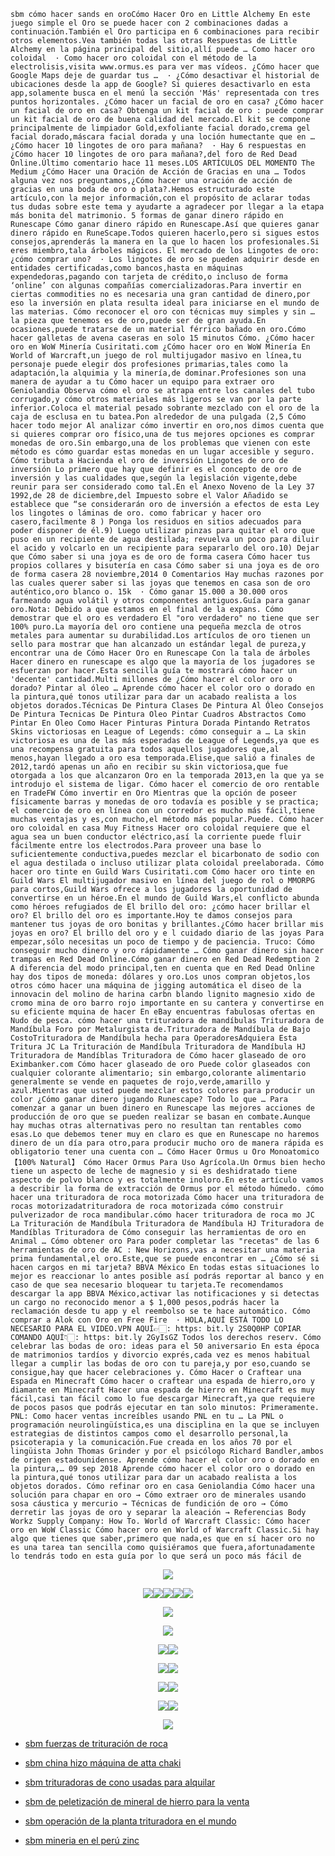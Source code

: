 
```
sbm cómo hacer sands en oroCómo Hacer Oro en Little Alchemy En este juego simple el Oro se puede hacer con 2 combinaciones dadas a continuación.También el Oro participa en 6 combinaciones para recibir otros elementos.Vea también todas las otras Respuestas de Little Alchemy en la página principal del sitio,allí puede … Como hacer oro coloidal  · Como hacer oro coloidal con el método de la electrolisis,visita www.ormus.es para ver mas vídeos. ¿Cómo hacer que Google Maps deje de guardar tus …  · ¿Cómo desactivar el historial de ubicaciones desde la app de Google? Si quieres desactivarlo en esta app,solamente busca en el menú la sección 'Más' representada con tres puntos horizontales. ¿Cómo hacer un facial de oro en casa? ¿Cómo hacer un facial de oro en casa? Obtenga un kit facial de oro : puede comprar un kit facial de oro de buena calidad del mercado.El kit se compone principalmente de limpiador Gold,exfoliante facial dorado,crema gel facial dorado,máscara facial dorada y una loción humectante que en … ¿Cómo hacer 10 lingotes de oro para mañana?  · Hay 6 respuestas en ¿Cómo hacer 10 lingotes de oro para mañana?,del foro de Red Dead Online.Último comentario hace 11 meses.LOS ARTÍCULOS DEL MOMENTO The Medium ¿Cómo Hacer una Oración de Acción de Gracias en una … Todos alguna vez nos preguntamos,¿Cómo hacer una oración de acción de gracias en una boda de oro o plata?.Hemos estructurado este artículo,con la mejor información,con el propósito de aclarar todas tus dudas sobre este tema y ayudarte a agradecer por llegar a la etapa más bonita del matrimonio. 5 formas de ganar dinero rápido en Runescape Cómo ganar dinero rápido en Runescape.Así que quieres ganar dinero rápido en RuneScape.Todos quieren hacerlo,pero si sigues estos consejos,aprenderás la manera en la que lo hacen los profesionales.Si eres miembro,tala árboles mágicos. El mercado de los Lingotes de oro: ¿cómo comprar uno?  · Los lingotes de oro se pueden adquirir desde en entidades certificadas,como bancos,hasta en máquinas expendedoras,pagando con tarjeta de crédito,o incluso de forma ‘online’ con algunas compañías comercializadoras.Para invertir en ciertas commodities no es necesaria una gran cantidad de dinero,por eso la inversión en plata resulta ideal para iniciarse en el mundo de las materias. Cómo reconocer el oro con técnicas muy simples y sin … la pieza que tenemos es de oro,puede ser de gran ayuda.En ocasiones,puede tratarse de un material férrico bañado en oro.Cómo hacer galletas de avena caseras en solo 15 minutos Cómo. ¿Cómo hacer oro en WoW Minería Cusiritati.com ¿Cómo hacer oro en WoW Minería En World of Warcraft,un juego de rol multijugador masivo en línea,tu personaje puede elegir dos profesiones primarias,tales como la adaptación,la alquimia y la minería,de dominar.Profesiones son una manera de ayudar a tu Cómo hacer un equipo para extraer oro Geniolandia Observa cómo el oro se atrapa entre los canales del tubo corrugado,y cómo otros materiales más ligeros se van por la parte inferior.Coloca el material pesado sobrante mezclado con el oro de la caja de esclusa en tu batea.Pon alrededor de una pulgada (2,5 Cómo hacer todo mejor Al analizar cómo invertir en oro,nos dimos cuenta que si quieres comprar oro físico,una de tus mejores opciones es comprar monedas de oro.Sin embargo,una de los problemas que vienen con este método es cómo guardar estas monedas en un lugar accesible y seguro. Cómo tributa a Hacienda el oro de inversión Lingotes de oro de inversión Lo primero que hay que definir es el concepto de oro de inversión y las cualidades que,según la legislación vigente,debe reunir para ser considerado como tal.En el Anexo Noveno de la Ley 37 1992,de 28 de diciembre,del Impuesto sobre el Valor Añadido se establece que “se considerarán oro de inversión a efectos de esta Ley los lingotes o láminas de oro. como fabricar y hacer oro casero,facilmente 8 ) Ponga los residuos en sitios adecuados para poder disponer de él.9) Luego utilizar pinzas para quitar el oro que puso en un recipiente de agua destilada; revuelva un poco para diluir el acido y volcarlo en un recipiente para separarlo del oro.10) Dejar que Cómo saber si una joya es de oro de forma casera Cómo hacer tus propios collares y bisutería en casa Cómo saber si una joya es de oro de forma casera 28 noviembre,2014 0 Comentarios Hay muchas razones por las cuales querer saber si las joyas que tenemos en casa son de oro auténtico,oro blanco o. 15k  · Cómo ganar 15.000 a 30.000 oros farmeando agua volátil y otros componentes antiguos.Guía para ganar oro.Nota: Debido a que estamos en el final de la expans. Cómo demostrar que el oro es verdadero El "oro verdadero" no tiene que ser 100% puro.La mayoría del oro contiene una pequeña mezcla de otros metales para aumentar su durabilidad.Los artículos de oro tienen un sello para mostrar que han alcanzado un estándar legal de pureza,y encontrar una de Cómo Hacer Oro en Runescape Con la tala de árboles Hacer dinero en runescape es algo que la mayoría de los jugadores se esfuerzan por hacer.Esta sencilla guía te mostrará cómo hacer un 'decente' cantidad.Multi millones de ¿Cómo hacer el color oro o dorado? Pintar al óleo … Aprende cómo hacer el color oro o dorado en la pintura,qué tonos utilizar para dar un acabado realista a los objetos dorados.Técnicas De Pintura Clases De Pintura Al Óleo Consejos De Pintura Tecnicas De Pintura Oleo Pintar Cuadros Abstractos Como Pintar En Oleo Como Hacer Pinturas Pintura Dorada Pintando Retratos Skins victoriosas en League of Legends: cómo conseguir a … La skin victoriosa es una de las más esperadas de League of Legends,ya que es una recompensa gratuita para todos aquellos jugadores que,al menos,hayan llegado a oro esa temporada.Elise,que salió a finales de 2012,tardó apenas un año en recibir su skin victoriosa,que fue otorgada a los que alcanzaron Oro en la temporada 2013,en la que ya se introdujo el sistema de ligar. Cómo hacer el comercio de oro rentable en TradeFW Cómo invertir en Oro Mientras que la opción de poseer físicamente barras y monedas de oro todavía es posible y se practica; el comercio de oro en línea con un corredor es mucho más fácil,tiene muchas ventajas y es,con mucho,el método más popular.Puede. Cómo hacer oro coloidal en casa Muy Fitness Hacer oro coloidal requiere que el agua sea un buen conductor eléctrico,así la corriente puede fluir fácilmente entre los electrodos.Para proveer una base lo suficientemente conductiva,puedes mezclar el bicarbonato de sodio con el agua destilada o incluso utilizar plata coloidal preelaborada. Cómo hacer oro tinte en Guild Wars Cusiritati.com Cómo hacer oro tinte en Guild Wars El multijugador masivo en línea del juego de rol o MMORPG para cortos,Guild Wars ofrece a los jugadores la oportunidad de convertirse en un héroe.En el mundo de Guild Wars,el conflicto abunda como héroes refugiados de El brillo del oro: ¿cómo hacer brillar el oro? El brillo del oro es importante.Hoy te damos consejos para mantener tus joyas de oro bonitas y brillantes.¿Cómo hacer brillar mis joyas en oro? El brillo del oro y e l cuidado diario de las joyas Para empezar,sólo necesitas un poco de tiempo y de paciencia. Truco: Cómo conseguir mucho dinero y oro rápidamente … Cómo ganar dinero sin hacer trampas en Red Dead Online.Cómo ganar dinero en Red Dead Redemption 2 A diferencia del modo principal,ten en cuenta que en Red Dead Online hay dos tipos de moneda: dólares y oro.Los unos compran objetos,los otros cómo hacer una máquina de jigging automática el diseo de la innovacin del molino de harina carbn blando lignito magnesio xido de cromo mina de oro barro rojo importante en su cantera y convertirse en su eficiente mquina de hacer En eBay encuentras fabulosas ofertas en Nudo de pesca. cómo hacer una trituradora de mandíbulas Trituradora de Mandíbula Foro por Metalurgista de.Trituradora de Mandíbula de Bajo CostoTrituradora de Mandíbula hecha para OperadoresAdquiera Esta Tritura JC La Trituración de Mandíbula Trituradora de Mandíbula HJ Trituradora de Mandíblas Trituradora de Cómo hacer glaseado de oro Eximbanker.com Cómo hacer glaseado de oro Puede color glaseados con cualquier colorante alimentario; sin embargo,colorante alimentario generalmente se vende en paquetes de rojo,verde,amarillo y azul.Mientras que usted puede mezclar estos colores para producir un color ¿Cómo ganar dinero jugando Runescape? Todo lo que … Para comenzar a ganar un buen dinero en Runescape las mejores acciones de producción de oro que se pueden realizar se basan en combate.Aunque hay muchas otras alternativas pero no resultan tan rentables como esas.Lo que debemos tener muy en claro es que en Runescape no haremos dinero de un día para otro,para producir mucho oro de manera rápida es obligatorio tener una cuenta con … Cómo Hacer Ormus u Oro Monoatomico【100% Natural】 Cómo Hacer Ormus Para Uso Agrícola.Un Ormus bien hecho tiene un aspecto de leche de magnesio y si es deshidratado tiene aspecto de polvo blanco y es totalmente inoloro.En este artículo vamos a describir la forma de extracción de Ormus por el método húmedo. cómo hacer una trituradora de roca motorizada Cómo hacer una trituradora de rocas motorizadatrituradora de roca motorizada cómo construir pulverizador de roca mandibular.cómo hacer trituradora de roca mo JC La Trituración de Mandíbula Trituradora de Mandíbula HJ Trituradora de Mandíblas Trituradora de Cómo conseguir las herramientas de oro en Animal … Cómo obtener oro Para poder completar las "recetas" de las 6 herramientas de oro de AC : New Horizons,vas a necesitar una materia prima fundamental,el oro.Este,que se puede encontrar en … ¿Cómo sé si hacen cargos en mi tarjeta? BBVA México En todas estas situaciones lo mejor es reaccionar lo antes posible así podrás reportar al banco y en caso de que sea necesario bloquear tu tarjeta.Te recomendamos descargar la app BBVA México,activar las notificaciones y si detectas un cargo no reconocido menor a $ 1,000 pesos,podrás hacer la reclamación desde tu app y el reembolso se te hace automático. Cómo comprar a Alok con Oro en Free Fire  · HOLA,AQUÍ ESTÁ TODO LO NECESARIO PARA EL VIDEO.VPN AQUÍ👉🏻: https: bit.ly 2S0Q0HP COPIAR COMANDO AQUÍ👇🏻: https: bit.ly 2GyIsGZ Todos los derechos reserv. Cómo celebrar las bodas de oro: ideas para el 50 aniversario En esta época de matrimonios tardíos y divorcio exprés,cada vez es menos habitual llegar a cumplir las bodas de oro con tu pareja,y por eso,cuando se consigue,hay que hacer celebraciones y. Cómo Hacer o Craftear una Espada en Minecraft Cómo hacer o craftear una espada de hierro,oro y diamante en Minecraft Hacer una espada de hierro en Minecraft es muy fácil,casi tan fácil como lo fue descargar Minecraft,ya que requiere de pocos pasos que podrás ejecutar en tan solo minutos: Primeramente. PNL: Como hacer ventas increíbles usando PNL en tu … La PNL o programación neurolingüística,es una disciplina en la que se incluyen estrategias de distintos campos como el desarrollo personal,la psicoterapia y la comunicación.Fue creada en los años 70 por el lingüista John Thomas Grinder y por el psicólogo Richard Bandler,ambos de origen estadounidense. Aprende cómo hacer el color oro o dorado en la pintura,… 09 sep 2018 Aprende cómo hacer el color oro o dorado en la pintura,qué tonos utilizar para dar un acabado realista a los objetos dorados. Cómo refinar oro en casa Geniolandia Cómo hacer una solución para chapar en oro → Cómo extraer oro de minerales usando sosa cáustica y mercurio → Técnicas de fundición de oro → Cómo derretir las joyas de oro y separar la aleación → Referencias Body Workz Supply Company: How To. World of Warcraft Classic: Cómo hacer oro en WoW Classic Cómo hacer oro en World of Warcraft Classic.Si hay algo que tienes que saber,primero que nada,es que en sí hacer oro no es una tarea tan sencilla como quisiéramos que fuera,afortunadamente lo tendrás todo en esta guía por lo que será un poco más fácil de 
```

<div align="center">

<a href="https://es-crusher.shibang-china.com/github&k=sbm+c%C3%B3mo+hacer+sands+en+oro"><img src="https://static.shibang-china.com/es/crusher/logo.jpg"></a>

<a href="https://es-crusher.shibang-china.com/github&k=sbm+c%C3%B3mo+hacer+sands+en+oro"><img src="https://static.shibang-china.com/es/crusher/index.jpg"></a><a href="https://es-crusher.shibang-china.com/material.htmlgithub&k=sbm+c%C3%B3mo+hacer+sands+en+oro"><img src="https://static.shibang-china.com/es/crusher/material.jpg"></a><a href="https://es-crusher.shibang-china.com/application.htmlgithub&k=sbm+c%C3%B3mo+hacer+sands+en+oro"><img src="https://static.shibang-china.com/es/crusher/application.jpg"></a><a href="https://es-crusher.shibang-china.com/aboutus.htmlgithub&k=sbm+c%C3%B3mo+hacer+sands+en+oro"><img src="https://static.shibang-china.com/es/crusher/aboutus.jpg"></a><a href="https://es-crusher.shibang-china.com/contact.htmlgithub&k=sbm+c%C3%B3mo+hacer+sands+en+oro"><img src="https://static.shibang-china.com/es/crusher/contact.jpg"></a>

<a href="https://es-crusher.shibang-china.com/github&k=sbm+c%C3%B3mo+hacer+sands+en+oro"><img src="https://static.shibang-china.com/es/crusher/banner.jpg"></a>

<a href="https://swt.shibang-china.com/github&k=sbm+c%C3%B3mo+hacer+sands+en+oro"><img src="https://static.shibang-china.com/es/crusher/text.jpg"></a>

<a href="https://swt.shibang-china.com/github&k=sbm+c%C3%B3mo+hacer+sands+en+oro"><img src="https://static.shibang-china.com/es/crusher/chat.jpg"></a><a href="https://es-crusher.shibang-china.com/contact.htmlgithub&k=sbm+c%C3%B3mo+hacer+sands+en+oro"><img src="https://static.shibang-china.com/es/crusher/message.jpg"></a>

<a href="https://es-crusher.shibang-china.com/products/pe.htmlgithub&k=sbm+c%C3%B3mo+hacer+sands+en+oro"><img src="https://static.shibang-china.com/es/crusher/pe.jpg"></a><a href="https://es-crusher.shibang-china.com/products/pf.htmlgithub&k=sbm+c%C3%B3mo+hacer+sands+en+oro"><img src="https://static.shibang-china.com/es/crusher/pf.jpg"></a>

<a href="https://es-crusher.shibang-china.com/products/hpt.htmlgithub&k=sbm+c%C3%B3mo+hacer+sands+en+oro"><img src="https://static.shibang-china.com/es/crusher/hpt.jpg"></a><a href="https://es-crusher.shibang-china.com/products/vsi.htmlgithub&k=sbm+c%C3%B3mo+hacer+sands+en+oro"><img src="https://static.shibang-china.com/es/crusher/vsi.jpg"></a>

<a href="https://es-crusher.shibang-china.com/products/klv.htmlgithub&k=sbm+c%C3%B3mo+hacer+sands+en+oro"><img src="https://static.shibang-china.com/es/crusher/klv.jpg"></a><a href="https://es-crusher.shibang-china.com/products/portable.htmlgithub&k=sbm+c%C3%B3mo+hacer+sands+en+oro"><img src="https://static.shibang-china.com/es/crusher/portable.jpg"></a>

<a href="https://swt.shibang-china.com/github&k=sbm+c%C3%B3mo+hacer+sands+en+oro"><img src="https://static.shibang-china.com/es/crusher/case.jpg"></a>

</div>


* [sbm fuerzas de trituración de roca](sbm%20fuerzas%20de%20trituraci%C3%B3n%20de%20roca.md)

* [sbm china hizo máquina de atta chaki](sbm%20china%20hizo%20m%C3%A1quina%20de%20atta%20chaki.md)

* [sbm trituradoras de cono usadas para alquilar](sbm%20trituradoras%20de%20cono%20usadas%20para%20alquilar.md)

* [sbm de peletización de mineral de hierro para la venta](sbm%20de%20peletizaci%C3%B3n%20de%20mineral%20de%20hierro%20para%20la%20venta.md)

* [sbm operación de la planta trituradora en el mundo](sbm%20operaci%C3%B3n%20de%20la%20planta%20trituradora%20en%20el%20mundo.md)

* [sbm mineria en el perú zinc](sbm%20mineria%20en%20el%20per%C3%BA%20zinc.md)